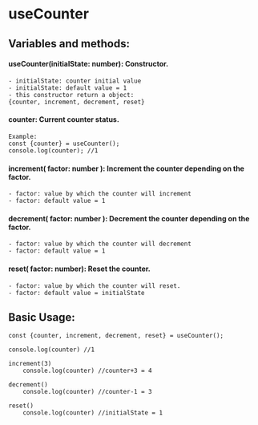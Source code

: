 # useCounter

## Variables and methods:

#### useCounter(initialState: number): Constructor.
    
    - initialState: counter initial value
    - initialState: default value = 1
    - this constructor return a object: 
    {counter, increment, decrement, reset}

#### counter: Current counter status.
    
    Example:
    const {counter} = useCounter();
    console.log(counter); //1

#### increment( factor: number ): Increment the counter depending on the factor.
    
    - factor: value by which the counter will increment
    - factor: default value = 1

#### decrement( factor: number ): Decrement the counter depending on the factor.
    
    - factor: value by which the counter will decrement
    - factor: default value = 1
    

#### reset( factor: number): Reset the counter.
    
    - factor: value by which the counter will reset.
    - factor: default value = initialState



## Basic Usage:
    
    
    const {counter, increment, decrement, reset} = useCounter();
    
    console.log(counter) //1
    
    increment(3)
        console.log(counter) //counter+3 = 4
    
    decrement()
        console.log(counter) //counter-1 = 3
    
    reset()
        console.log(counter) //initialState = 1
